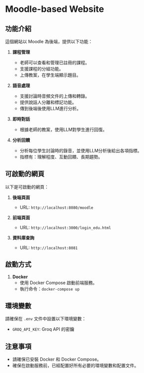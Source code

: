 # Moodle-based Website

## 功能介紹

這個網站以 Moodle 為後端，提供以下功能：

1. **課程管理**
   - 老師可以查看和管理已註冊的課程。
   - 支援課程的分組功能。
   - 上傳教案，在學生端顯示題目。

2. **語音處理**
   - 支援討論時音頻文件的上傳和轉錄。
   - 提供說話人分離和標記功能。
   - 傳到後端後使用LLM進行分析。

3. **即時對話**
   - 根據老師的教案，使用LLM對學生進行回復。

4. **分析回饋**
   - 分析每位學生討論時的錄音，並使用LLM分析後給出各項指標。
   - 指標有：理解程度、互動回饋、長期趨勢。   

## 可啟動的網頁

以下是可啟動的網頁：

1. **後端頁面**
   - URL: `http://localhost:8080/moodle`

2. **前端頁面**
   - URL: `http://localhost:3000/login_edu.html`

3. **資料庫查詢**
   - URL: `http://localhost:8081`


## 啟動方式

1. **Docker**
   - 使用 Docker Compose 啟動前端服務。
   - 執行命令：`docker-compose up`

## 環境變數

請確保在 `.env` 文件中設置以下環境變數：

- `GROQ_API_KEY`: Groq API 的密鑰

## 注意事項

- 請確保已安裝 Docker 和 Docker Compose。
- 確保在啟動服務前，已經配置好所有必要的環境變數和配置文件。
